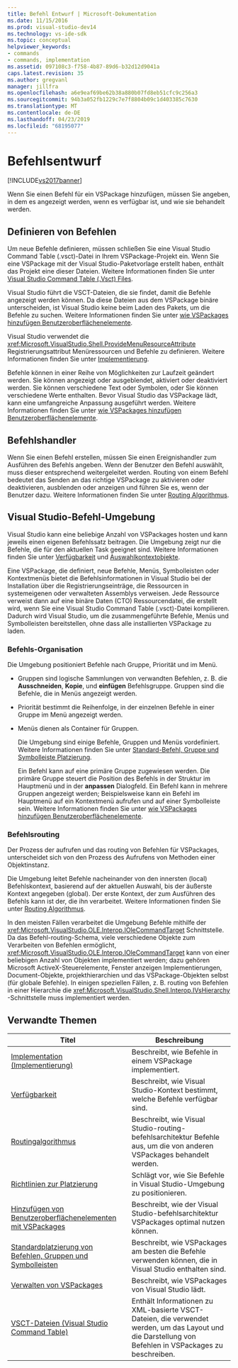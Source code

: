 ```yaml
---
title: Befehl Entwurf | Microsoft-Dokumentation
ms.date: 11/15/2016
ms.prod: visual-studio-dev14
ms.technology: vs-ide-sdk
ms.topic: conceptual
helpviewer_keywords:
- commands
- commands, implementation
ms.assetid: 097108c3-f758-4b87-89d6-b32d12d9041a
caps.latest.revision: 35
ms.author: gregvanl
manager: jillfra
ms.openlocfilehash: a6e9eaf69be62b38a880b07fd8eb51cfc9c256a3
ms.sourcegitcommit: 94b3a052fb1229c7e7f8804b09c1d403385c7630
ms.translationtype: MT
ms.contentlocale: de-DE
ms.lasthandoff: 04/23/2019
ms.locfileid: "68195077"
---
```

# <a name="command-design"></a>Befehlsentwurf
[!INCLUDE[vs2017banner](../../includes/vs2017banner.md)]

Wenn Sie einen Befehl für ein VSPackage hinzufügen, müssen Sie angeben, in dem es angezeigt werden, wenn es verfügbar ist, und wie sie behandelt werden.  
  
## <a name="defining-commands"></a>Definieren von Befehlen  
 Um neue Befehle definieren, müssen schließen Sie eine Visual Studio Command Table (.vsct)-Datei in Ihrem VSPackage-Projekt ein. Wenn Sie eine VSPackage mit der Visual Studio-Paketvorlage erstellt haben, enthält das Projekt eine dieser Dateien. Weitere Informationen finden Sie unter [Visual Studio Command Table (.Vsct) Files](../../extensibility/internals/visual-studio-command-table-dot-vsct-files.md).  
  
 Visual Studio führt die VSCT-Dateien, die sie findet, damit die Befehle angezeigt werden können. Da diese Dateien aus dem VSPackage binäre unterscheiden, ist Visual Studio keine beim Laden des Pakets, um die Befehle zu suchen. Weitere Informationen finden Sie unter [wie VSPackages hinzufügen Benutzeroberflächenelemente](../../extensibility/internals/how-vspackages-add-user-interface-elements.md).  
  
 Visual Studio verwendet die <xref:Microsoft.VisualStudio.Shell.ProvideMenuResourceAttribute> Registrierungsattribut Menüressourcen und Befehle zu definieren. Weitere Informationen finden Sie unter [Implementierung](../../extensibility/internals/command-implementation.md).  
  
 Befehle können in einer Reihe von Möglichkeiten zur Laufzeit geändert werden. Sie können angezeigt oder ausgeblendet, aktiviert oder deaktiviert werden. Sie können verschiedene Text oder Symbolen, oder Sie können verschiedene Werte enthalten. Bevor Visual Studio das VSPackage lädt, kann eine umfangreiche Anpassung ausgeführt werden. Weitere Informationen finden Sie unter [wie VSPackages hinzufügen Benutzeroberflächenelemente](../../extensibility/internals/how-vspackages-add-user-interface-elements.md).  
  
## <a name="command-handlers"></a>Befehlshandler  
 Wenn Sie einen Befehl erstellen, müssen Sie einen Ereignishandler zum Ausführen des Befehls angeben. Wenn der Benutzer den Befehl auswählt, muss dieser entsprechend weitergeleitet werden. Routing von einem Befehl bedeutet das Senden an das richtige VSPackage zu aktivieren oder deaktivieren, ausblenden oder anzeigen und führen Sie es, wenn der Benutzer dazu. Weitere Informationen finden Sie unter [Routing Algorithmus](../../extensibility/internals/command-routing-algorithm.md).  
  
## <a name="the-visual-studio-command-environment"></a>Visual Studio-Befehl-Umgebung  
 Visual Studio kann eine beliebige Anzahl von VSPackages hosten und kann jeweils einen eigenen Befehlssatz beitragen. Die Umgebung zeigt nur die Befehle, die für den aktuellen Task geeignet sind. Weitere Informationen finden Sie unter [Verfügbarkeit](../../extensibility/internals/command-availability.md) und [Auswahlkontextobjekte](../../extensibility/internals/selection-context-objects.md).  
  
 Eine VSPackage, die definiert, neue Befehle, Menüs, Symbolleisten oder Kontextmenüs bietet die Befehlsinformationen in Visual Studio bei der Installation über die Registrierungseinträge, die Ressourcen in systemeigenen oder verwalteten Assemblys verweisen. Jede Ressource verweist dann auf eine binäre Daten (CTO) Ressourcendatei, die erstellt wird, wenn Sie eine Visual Studio Command Table (.vsct)-Datei kompilieren. Dadurch wird Visual Studio, um die zusammengeführte Befehle, Menüs und Symbolleisten bereitstellen, ohne dass alle installierten VSPackage zu laden.  
  
### <a name="command-organization"></a>Befehls-Organisation  
 Die Umgebung positioniert Befehle nach Gruppe, Priorität und im Menü.  
  
- Gruppen sind logische Sammlungen von verwandten Befehlen, z. B. die **Ausschneiden**, **Kopie**, und **einfügen** Befehlsgruppe. Gruppen sind die Befehle, die in Menüs angezeigt werden.  
  
- Priorität bestimmt die Reihenfolge, in der einzelnen Befehle in einer Gruppe im Menü angezeigt werden.  
  
- Menüs dienen als Container für Gruppen.  
  
  Die Umgebung sind einige Befehle, Gruppen und Menüs vordefiniert. Weitere Informationen finden Sie unter [Standard-Befehl, Gruppe und Symbolleiste Platzierung](../../extensibility/internals/default-command-group-and-toolbar-placement.md).  
  
  Ein Befehl kann auf eine primäre Gruppe zugewiesen werden. Die primäre Gruppe steuert die Position des Befehls in der Struktur im Hauptmenü und in der **anpassen** Dialogfeld. Ein Befehl kann in mehrere Gruppen angezeigt werden; Beispielsweise kann ein Befehl im Hauptmenü auf ein Kontextmenü aufrufen und auf einer Symbolleiste sein. Weitere Informationen finden Sie unter [wie VSPackages hinzufügen Benutzeroberflächenelemente](../../extensibility/internals/how-vspackages-add-user-interface-elements.md).  
  
### <a name="command-routing"></a>Befehlsrouting  
 Der Prozess der aufrufen und das routing von Befehlen für VSPackages, unterscheidet sich von den Prozess des Aufrufens von Methoden einer Objektinstanz.  
  
 Die Umgebung leitet Befehle nacheinander von den innersten (local) Befehlskontext, basierend auf der aktuellen Auswahl, bis der äußerste Kontext angegeben (global). Der erste Kontext, der zum Ausführen des Befehls kann ist der, die ihn verarbeitet. Weitere Informationen finden Sie unter [Routing Algorithmus](../../extensibility/internals/command-routing-algorithm.md).  
  
 In den meisten Fällen verarbeitet die Umgebung Befehle mithilfe der <xref:Microsoft.VisualStudio.OLE.Interop.IOleCommandTarget> Schnittstelle. Da das Befehl-routing-Schema, viele verschiedene Objekte zum Verarbeiten von Befehlen ermöglicht, <xref:Microsoft.VisualStudio.OLE.Interop.IOleCommandTarget> kann von einer beliebigen Anzahl von Objekten implementiert werden; dazu gehören Microsoft ActiveX-Steuerelemente, Fenster anzeigen Implementierungen, Document-Objekte, projekthierarchien und das VSPackage-Objekten selbst (für globale Befehle). In einigen speziellen Fällen, z. B. routing von Befehlen in einer Hierarchie die <xref:Microsoft.VisualStudio.Shell.Interop.IVsHierarchy> -Schnittstelle muss implementiert werden.  
  
## <a name="related-topics"></a>Verwandte Themen  
  
|Titel|Beschreibung|  
|-----------|-----------------|  
|[Implementation (Implementierung)](../../extensibility/internals/command-implementation.md)|Beschreibt, wie Befehle in einem VSPackage implementiert.|  
|[Verfügbarkeit](../../extensibility/internals/command-availability.md)|Beschreibt, wie Visual Studio-Kontext bestimmt, welche Befehle verfügbar sind.|  
|[Routingalgorithmus](../../extensibility/internals/command-routing-algorithm.md)|Beschreibt, wie Visual Studio-routing-befehlsarchitektur Befehle aus, um die von anderen VSPackages behandelt werden.|  
|[Richtlinien zur Platzierung](../../extensibility/internals/command-placement-guidelines.md)|Schlägt vor, wie Sie Befehle in Visual Studio-Umgebung zu positionieren.|  
|[Hinzufügen von Benutzeroberflächenelementen mit VSPackages](../../extensibility/internals/how-vspackages-add-user-interface-elements.md)|Beschreibt, wie der Visual Studio-befehlsarchitektur VSPackages optimal nutzen können.|  
|[Standardplatzierung von Befehlen, Gruppen und Symbolleisten](../../extensibility/internals/default-command-group-and-toolbar-placement.md)|Beschreibt, wie VSPackages am besten die Befehle verwenden können, die in Visual Studio enthalten sind.|  
|[Verwalten von VSPackages](../../extensibility/managing-vspackages.md)|Beschreibt, wie VSPackages von Visual Studio lädt.|  
|[VSCT-Dateien (Visual Studio Command Table)](../../extensibility/internals/visual-studio-command-table-dot-vsct-files.md)|Enthält Informationen zu XML-basierte VSCT-Dateien, die verwendet werden, um das Layout und die Darstellung von Befehlen in VSPackages zu beschreiben.|
